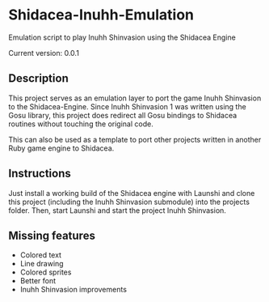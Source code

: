 # Shidacea-Inuhh-Emulation
Emulation script to play Inuhh Shinvasion using the Shidacea Engine

Current version: 0.0.1

## Description

This project serves as an emulation layer to port the game Inuhh Shinvasion to the Shidacea-Engine.
Since Inuhh Shinvasion 1 was written using the Gosu library, this project does redirect all Gosu bindings to Shidacea routines without touching the original code.

This can also be used as a template to port other projects written in another Ruby game engine to Shidacea.

## Instructions

Just install a working build of the Shidacea engine with Launshi and clone this project (including the Inuhh Shinvasion submodule) into the projects folder.
Then, start Launshi and start the project Inuhh Shinvasion.

## Missing features

* Colored text
* Line drawing
* Colored sprites
* Better font
* Inuhh Shinvasion improvements